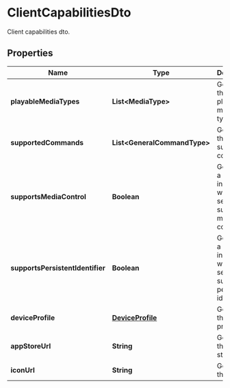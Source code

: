 

# ClientCapabilitiesDto

Client capabilities dto.

## Properties

| Name | Type | Description | Notes |
|------------ | ------------- | ------------- | -------------|
|**playableMediaTypes** | **List&lt;MediaType&gt;** | Gets or sets the list of playable media types. |  [optional] |
|**supportedCommands** | **List&lt;GeneralCommandType&gt;** | Gets or sets the list of supported commands. |  [optional] |
|**supportsMediaControl** | **Boolean** | Gets or sets a value indicating whether session supports media control. |  [optional] |
|**supportsPersistentIdentifier** | **Boolean** | Gets or sets a value indicating whether session supports a persistent identifier. |  [optional] |
|**deviceProfile** | [**DeviceProfile**](DeviceProfile.md) | Gets or sets the device profile. |  [optional] |
|**appStoreUrl** | **String** | Gets or sets the app store url. |  [optional] |
|**iconUrl** | **String** | Gets or sets the icon url. |  [optional] |



